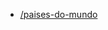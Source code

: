 <ul>
   <li>
     <a href='https://www.jetpunk.com/quizzes/paises-do-mundo' target='_blank'>/paises-do-mundo</a>
  </li>
</ul>
